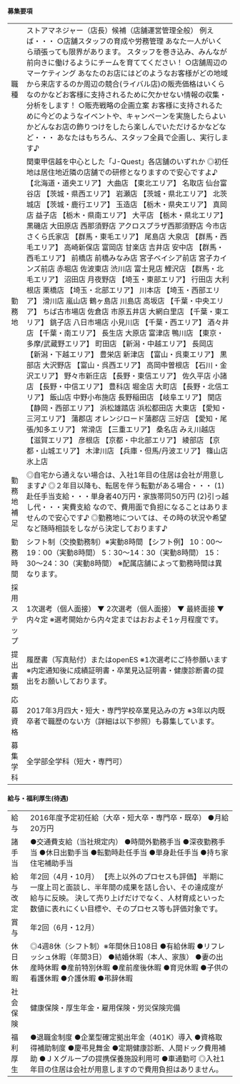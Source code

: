 #### 募集要項

| | |
|--------------|---------------------------------------------------------------------------------------------------------------------------------------------------------------------------------------------------------------------------------------------------------------------------------------------------------------------------------------------------------------------------------------------------------------------------------------------------------------------------------------------------------------------------------------------------------------------------------------------------------------------------------------------------------------------------------------------------------------------------------------------------------------------------------------------------------------------------------------------------------------------------------------------------------------------------------------------------------------------------------------------------------------------------------------------------------------------------------------------------------------------------------------------------------------------------------------------------------------------------------------------------------------------------------------------------------------------------------------------------------------------------------------------------------------------------------------------------------------------------------------------------------------------------------------------------------------------------------------------------------------------------------------------------------------------------------------|
| 職種         | ストアマネジャー（店長）候補（店舗運営管理全般） 例えば・・・ ○店舗スタッフの育成や労務管理 あなた一人がいくら頑張っても限界があります。 スタッフを巻き込み、みんなが前向きに働けるようにチームを育ててください！ ○店舗周辺のマーケティング あなたのお店にはどのようなお客様がどの地域から来店するのか周辺の競合(ライバル店)の販売価格はいくらなのかなどお客様に支持されるために欠かせない情報の収集・分析をします！ ○販売戦略の企画立案 お客様に支持されるために今どのようなイベントや、キャンペーンを実施したらよいかどんなお店の飾りつけをしたら楽しんでいただけるかなどなど・・・ あなたはもちろん、スタッフ全員で企画し、実行します♪
| 勤務地       | 関東甲信越を中心とした「J-Quest」各店舗のいずれか ◎初任地は居住地近隣の店舗での研修となりますので安心ですよ♪ 【北海道・道央エリア】 大曲店 【東北エリア】 名取店 仙台富谷店 【茨城・県西エリア】 岩瀬店 【茨城・県北エリア】 北茨城店 【茨城・鹿行エリア】 玉造店 【栃木・県央エリア】 真岡店 益子店 【栃木・県南エリア】 大平店 【栃木・県北エリア】 黒磯店 大田原店 西那須野店 アクロスプラザ西那須野店 今市店 さくら氏家店 【群馬・東毛エリア】 尾島店 大泉店 【群馬・西毛エリア】 高崎新保店 富岡店 甘楽店 吉井店 安中店 【群馬・西毛エリア】 前橋店 前橋みなみ店 宮子ベイシア前店 宮子カインズ前店 赤堀店 佐波東店 渋川店 富士見店 鯉沢店 【群馬・北毛エリア】 沼田店 月夜野店 【埼玉・東部エリア】 行田店 大利根店 栗橋店 【埼玉・北部エリア】 川本店 【埼玉・西部エリア】 滑川店 嵐山店 鶴ヶ島店 川島店 高坂店 【千葉・中央エリア】 ちば古市場店 佐倉店 市原五井店 大網白里店 【千葉・東エリア】 銚子店 八日市場店 小見川店 【千葉・西エリア】 酒々井店 【千葉・南エリア】 長生店 大原店 富津店 鴨川店 【東京・多摩/武蔵野エリア】 町田店 【新潟・中越エリア】 長岡店 【新潟・下越エリア】 豊栄店 新津店 【富山・呉東エリア】 黒部店 大沢野店 【富山・呉西エリア】 高岡中曽根店 【石川・金沢エリア】 野々市新庄店 【長野・東信エリア】 佐久平店 小諸店 【長野・中信エリア】 豊科店 堀金店 大町店 【長野・北信エリア】 飯山店 中野小布施店 長野稲田店 【岐阜エリア】 関店 【静岡・西部エリア】 浜松雄踏店 浜松都田店 大東店 【愛知・三河エリア】 蒲郡店 オレンジロード蒲郡店 三好店 【愛知・尾張/知多エリア】 常滑店 【三重エリア】 桑名店 みえ川越店 【滋賀エリア】 彦根店 【京都・中北部エリア】 綾部店 【京都・山城エリア】 木津川店 【兵庫・但馬/丹波エリア】 篠山店 氷上店 |
| 勤務地補足   | ◎自宅から通えない場合は、入社1年目の住居は会社が用意します♪ ◎２年目以降も、転居を伴う転勤がある場合・・・ (1)赴任手当支給・・・単身者40万円・家族帯同50万円 (2)引っ越し代・・・実費支給 なので、費用面で負担になることはありませんので安心です♪ ◎勤務地については、その時の状況や希望など随時相談をしながら決定しております♪                                                                                                                                                                                                                                                                                                                                                                                                                                                                                                                                                                                                                                                                                                                                                                                                                                                                                                                                                                                                                                                                                                                                                                                                                                                                                                                                                          |
| 勤務時間     | シフト制（交換勤務制）※実動8時間 【シフト例】 10：00～19：00（実動8時間） 5：30～14：30（実動8時間） 15：30～24：30（実動8時間） ※配属店舗によって勤務時間は異なります。                                                                                                                                                                                                                                                                                                                                                                                                                                                                                                                                                                                                                                                                                                                                                                                                                                                                                                                                                                                                                                                                                                                                                                                                                                                                                                                                                                                                                                                                                                              |
| 採用ステップ | 1次選考（個人面接） ▼ 2次選考（個人面接） ▼ 最終面接 ▼ 内々定 ※選考開始から内々定まではおおよそ1ヶ月程度です。                                                                                                                                                                                                                                                                                                                                                                                                                                                                                                                                                                                                                                                                                                                                                                                                                                                                                                                                                                                                                                                                                                                                                                                                                                                                                                                                                                                                                                                                                                                                                                        |
| 提出書類     | 履歴書（写真貼付）またはopenES ※1次選考にご持参願います ※内定通知後に成績証明書・卒業見込証明書・健康診断書の提出をお願いしております。                                                                                                                                                                                                                                                                                                                                                                                                                                                                                                                                                                                                                                                                                                                                                                                                                                                                                                                                                                                                                                                                                                                                                                                                                                                                                                                                                                                                                                                                                                                                               |
| 応募資格     | 2017年3月四大・短大・専門学校卒業見込みの方 ※3年以内既卒者で職歴のない方（詳細は以下参照）も募集しています。                                                                                                                                                                                                                                                                                                                                                                                                                                                                                                                                                                                                                                                                                                                                                                                                                                                                                                                                                                                                                                                                                                                                                                                                                                                                                                                                                                                                                                                                                                                                                                          |
| 募集学科     | 全学部全学科（短大・専門可）


#### 給与・福利厚生(待遇)

| | |
|----------|---------------------------------------------------------------------------------------------------------------------------------------------------------------------------------------------------------------------------|
| 給与     | 2016年度予定初任給（大卒・短大卒・専門卒・既卒） ●月給20万円                                                                                                                                                              |
| 諸手当   | ●交通費支給（当社規定内） ●時間外勤務手当 ●深夜勤務手当 ●休日出勤手当 ●転勤時赴任手当 ●単身赴任手当 ●持ち家住宅補助手当                                                                                                   |
| 給与改定 | 年2回（4月・10月） 【売上以外のプロセスも評価】 半期に一度上司と面談し、半年間の成果を話し合い、その達成度が給与に反映。 決して売り上げだけでなく、人材育成といった数値に表れにくい目標や、そのプロセス等も評価対象です。 |
| 賞与     | 年2回（6月・12月）                                                                                                                                                                                                        |
| 休日休暇 | ◎4週8休（シフト制）※年間休日108日 ●有給休暇 ●リフレッシュ休暇（年間3日） ●結婚休暇（本人、家族） ●妻の出産時休暇 ●産前特別休暇 ●産前産後休暇 ●育児休暇 ●子供の看護休暇 ●介護休暇 ●弔辞休暇                                |
| 社会保険 | 健康保険・厚生年金・雇用保険・労災保険完備                                                                                                                                                                                |
| 福利厚生 | ●退職金制度 ●企業型確定拠出年金（401K）導入 ●資格取得補助制度 ●慶弔見舞金 ●定期健康診断、人間ドック費用補助 ●ＪＸグループの提携保養施設利用可 ●車通勤可 ◎入社1年目の住居は会社が用意しますので費用負担はありません。      |